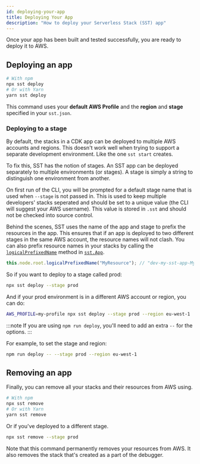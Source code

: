 ```yaml
---
id: deploying-your-app
title: Deploying Your App
description: "How to deploy your Serverless Stack (SST) app"
---
```


Once your app has been built and tested successfully, you are ready to deploy it to AWS.

## Deploying an app

```bash
# With npm
npx sst deploy
# Or with Yarn
yarn sst deploy
```

This command uses your **default AWS Profile** and the **region** and **stage** specified in your `sst.json`.

### Deploying to a stage

By default, the stacks in a CDK app can be deployed to multiple AWS accounts and regions. This doesn't work well when trying to support a separate development environment. Like the one `sst start` creates.

To fix this, SST has the notion of stages. An SST app can be deployed separately to multiple environments (or stages). A stage is simply a string to distinguish one environment from another.

On first run of the CLI, you will be prompted for a default stage name that is used when `--stage` is not passed in. This is used to keep multiple developers' stacks seperated and should be set to a unique value (the CLI will suggest your AWS username). This value is stored in `.sst` and should not be checked into source control.

Behind the scenes, SST uses the name of the app and stage to prefix the resources in the app. This ensures that if an app is deployed to two different stages in the same AWS account, the resource names will not clash. You can also prefix resource names in your stacks by calling the [`logicalPrefixedName`](constructs/App.md#logicalprefixedname) method in [`sst.App`](constructs/App.md).

```js
this.node.root.logicalPrefixedName("MyResource"); // "dev-my-sst-app-MyResource"
```

So if you want to deploy to a stage called prod:

```bash
npx sst deploy --stage prod
```

And if your prod environment is in a different AWS account or region, you can do:

```bash
AWS_PROFILE=my-profile npx sst deploy --stage prod --region eu-west-1
```

:::note
If you are using `npm run deploy`, you'll need to add an extra `--` for the options.
:::

For example, to set the stage and region:

```bash
npm run deploy -- --stage prod --region eu-west-1
```

## Removing an app

Finally, you can remove all your stacks and their resources from AWS using.

```bash
# With npm
npx sst remove
# Or with Yarn
yarn sst remove
```

Or if you've deployed to a different stage.

```bash
npx sst remove --stage prod
```

Note that this command permanently removes your resources from AWS. It also removes the stack that's created as a part of the debugger.

